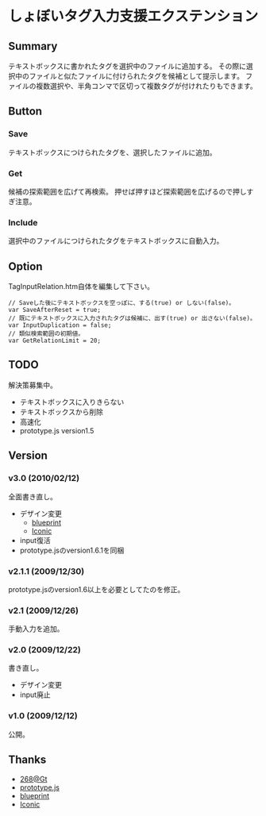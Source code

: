  しょぼいタグ入力支援エクステンション
======================================

 Summary
---------

テキストボックスに書かれたタグを選択中のファイルに追加する。
その際に選択中のファイルと似たファイルに付けられたタグを候補として提示します。
ファイルの複数選択や、半角コンマで区切って複数タグが付けれたりもできます。


 Button
--------

### Save

テキストボックスにつけられたタグを、選択したファイルに追加。

### Get

候補の探索範囲を広げて再検索。
押せば押すほど探索範囲を広げるので押しすぎ注意。

### Include

選択中のファイルにつけられたタグをテキストボックスに自動入力。


 Option
--------

TagInputRelation.htm自体を編集して下さい。

    // Saveした後にテキストボックスを空っぽに、する(true) or しない(false)。
    var SaveAfterReset = true; 
    // 既にテキストボックスに入力されたタグは候補に、出す(true) or 出さない(false)。
    var InputDuplication = false;
    // 類似検索範囲の初期値。
    var GetRelationLimit = 20;  


 TODO
------

解決策募集中。

*   テキストボックスに入りきらない
*   テキストボックスから削除
*   高速化
*   prototype.js version1.5


 Version
---------

### v3.0 (2010/02/12)

全面書き直し。

*   デザイン変更
    *   [blueprint](http://www.blueprintcss.org/)
    *   [Iconic](http://somerandomdude.com/projects/iconic/)
*   input復活
*   prototype.jsのversion1.6.1を同梱

### v2.1.1 (2009/12/30)

prototype.jsのversion1.6以上を必要としてたのを修正。

### v2.1 (2009/12/26)

手動入力を追加。

### v2.0 (2009/12/22)

書き直し。

*   デザイン変更
*   input廃止

### v1.0 (2009/12/12)

公開。


 Thanks
--------

*   [268@Gt](http://www12.atwiki.jp/whitebrowser/)
*   [prototype.js](http://prototypejs.org/)
*   [blueprint](http://www.blueprintcss.org/)
*   [Iconic](http://somerandomdude.com/projects/iconic/)

